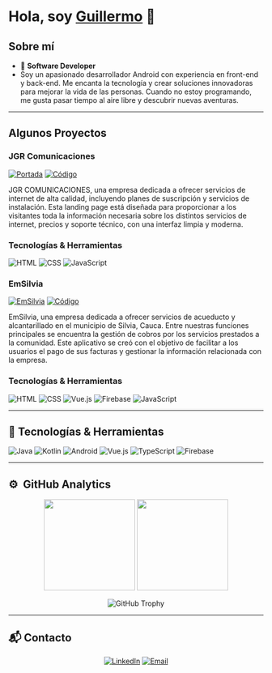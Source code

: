 # Hola, soy [Guillermo]([https://aristi.dev](https://gsamdev.vercel.app/)) 👋

## Sobre mí
- 📲 **Software Developer**
- Soy un apasionado desarrollador Android con experiencia en front-end y back-end. Me encanta la tecnología y crear soluciones innovadoras para mejorar la vida de las personas. Cuando no estoy programando, me gusta pasar tiempo al aire libre y descubrir nuevas aventuras.

---

## Algunos Proyectos

### JGR Comunicaciones
[![Portada](https://firebasestorage.googleapis.com/v0/b/sources-24689.appspot.com/o/images-shared%2Fjgr_comunicaciones%2Fjrg_home.png?alt=media&token=a863cc5f-3231-4d4a-8569-57336cd701b4)](https://jgr-comunicaciones.vercel.app/)
[![Código](https://img.shields.io/badge/CÓDIGO-ff9?style=for-the-badge&logo=github&logoColor=black)](https://github.com/GuillermoSamboni/JGR_Comunicaciones)

JGR COMUNICACIONES, una empresa dedicada a ofrecer servicios de internet de alta calidad, incluyendo planes de suscripción y servicios de instalación.
Esta landing page está diseñada para proporcionar a los visitantes toda la información necesaria sobre los distintos servicios de internet, precios y soporte técnico, con una interfaz limpia y moderna.

### Tecnologías & Herramientas
![HTML](https://img.shields.io/badge/HTML-E34F26?style=for-the-badge&logo=html5&logoColor=white)
![CSS](https://img.shields.io/badge/CSS-1572B6?style=for-the-badge&logo=css3&logoColor=white)
![JavaScript](https://img.shields.io/badge/JavaScript-F7DF1E?style=for-the-badge&logo=javascript&logoColor=black)


### EmSilvia
[![EmSilvia](https://firebasestorage.googleapis.com/v0/b/sources-24689.appspot.com/o/images-shared%2FEmSilvia%2Femsilvia.png?alt=media&token=4bd1ab92-c3b6-4481-8e07-d8e6c88f4015)](https://emsilvia.com.co/)
[![Código](https://img.shields.io/badge/CÓDIGO-ff9?style=for-the-badge&logo=github&logoColor=black)](https://github.com/GuillermoSamboni/EmSilvia)

EmSilvia, una empresa dedicada a ofrecer servicios de acueducto y alcantarillado en el municipio de Silvia, Cauca. Entre nuestras funciones principales se encuentra la gestión de cobros por los servicios prestados a la comunidad.
Este aplicativo se creó con el objetivo de facilitar a los usuarios el pago de sus facturas y gestionar la información relacionada con la empresa.

### Tecnologías & Herramientas
![HTML](https://img.shields.io/badge/HTML-E34F26?style=for-the-badge&logo=html5&logoColor=white)
![CSS](https://img.shields.io/badge/CSS-1572B6?style=for-the-badge&logo=css3&logoColor=white)
![Vue.js](https://img.shields.io/badge/Vue.js-35495E?style=for-the-badge&logo=vue.js&logoColor=4FC08D)
![Firebase](https://img.shields.io/badge/firebase-ffca28?style=for-the-badge&logo=firebase&logoColor=black)
![JavaScript](https://img.shields.io/badge/JavaScript-F7DF1E?style=for-the-badge&logo=javascript&logoColor=black)

---

## 🔧 Tecnologías & Herramientas

![Java](https://img.shields.io/badge/Java-ED8B00?style=for-the-badge&logo=java&logoColor=white)
![Kotlin](https://img.shields.io/badge/Kotlin-0095D5?style=for-the-badge&logo=kotlin&logoColor=white)
![Android](https://img.shields.io/badge/Android-3DDC84?style=for-the-badge&logo=android&logoColor=white)
![Vue.js](https://img.shields.io/badge/Vue.js-35495E?style=for-the-badge&logo=vue.js&logoColor=4FC08D)
![TypeScript](https://img.shields.io/badge/TypeScript-007ACC?style=for-the-badge&logo=typescript&logoColor=white)
![Firebase](https://img.shields.io/badge/firebase-ffca28?style=for-the-badge&logo=firebase&logoColor=black)

---

## ⚙️ &nbsp;GitHub Analytics

<p align="center">
  <img height="180em" src="https://github-readme-stats-eight-theta.vercel.app/api?username=GuillermoSamboni&show_icons=true&theme=algolia&include_all_commits=true&count_private=true"/>
  <img height="180em" src="https://github-readme-stats-eight-theta.vercel.app/api/top-langs/?username=GuillermoSamboni&layout=compact&langs_count=8&theme=algolia"/>
</p>

<p align="center">
  <img src="https://github-profile-trophy.vercel.app/?username=GuillermoSamboni&theme=algolia&no-bg=true&no-frame=true&column=4&row=1" alt="GitHub Trophy">
</p>

---

## 📬 Contacto

<p align="center">
  <a href="https://www.linkedin.com/in/GuillermoSamboni/"><img src="https://img.shields.io/badge/LinkedIn-blue?style=for-the-badge&logo=linkedin&logoColor=white" alt="LinkedIn"></a>
  <a href="mailto:Guillermo@example.com"><img src="https://img.shields.io/badge/Email-D14836?style=for-the-badge&logo=gmail&logoColor=white" alt="Email"></a>
</p>
